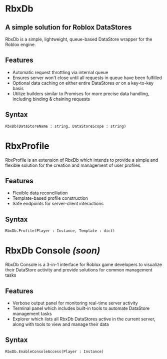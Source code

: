 # RbxDb

## A simple solution for Roblox DataStores
RbxDb is a simple, lightweight, queue-based DataStore wrapper for the Roblox engine.

## Features
- Automatic request throttling via internal queue
- Ensures server won't close until all requests in queue have been fulfilled
- Optional data caching on either entire DataStores _or_ on a key-to-key basis
- Utilize builders similar to Promises for more precise data handling, including binding & chaining requests

## Syntax
`RbxDb(DataStoreName : string, DataStoreScope : string)`

# RbxProfile
RbxProfile is an extension of RbxDb which intends to provide a simple and flexible solution for the creation and management of user profiles.

## Features
- Flexible data reconciliation
- Template-based profile construction
- Safe endpoints for server-client interactions

## Syntax
`RbxDb.Profile(Player : Instance, Template : dict)`

# RbxDb Console _(soon)_
RbxDb Console is a 3-in-1 interface for Roblox game developers to visualize their DataStore activity and provide solutions for common management tasks

## Features
- Verbose output panel for monitoring real-time server activity
- Terminal panel which includes built-in tools to automate DataStore management tasks
- Explorer which lists all RbxDb DataStores active in the current server, along with tools to view and manage their data

## Syntax
`RbxDb.EnableConsoleAccess(Player : Instance)`
